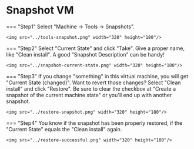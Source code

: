 # Snapshot VM
=== "Step1"
    Select "Machine -> Tools -> Snapshots".

    <img src="../tools-snapshot.png" width="320" height="180"/>

=== "Step2"
    Select "Current State" and click "Take". Give a proper name, like "Clean install". A good "Snapshot Description" can be handy!

    <img src="../snapshot-current-state.png" width="320" height="180"/>

=== "Step3"
    If you change "something" in this virtual machine, you will get "Current State (changed)". Want to revert those changes? Select "Clean install" and click "Restore". Be sure to clear the checkbox at "Create a snapshot of the current machine state" or you'll end up with another snapshot.

    <img src="../restore-snapshot.png" width="320" height="180"/>

=== "Step4"
    You know if the snapshot has been properly restored, if the "Current State" equals the "Clean install" again.

    <img src="../restore-successful.png" width="320" height="180"/>